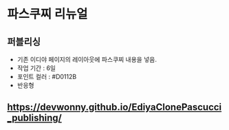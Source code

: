 # 파스쿠찌 리뉴얼
 ## 퍼블리싱
 - 기존 이디야 페이지의 레이아웃에 파스쿠찌 내용을 넣음.
 - 작업 기간 : 6일
 - 포인트 컬러 : #D0112B
 - 반응형

 ## https://devwonny.github.io/EdiyaClonePascucci_publishing/

